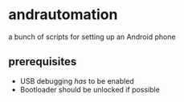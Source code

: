 # andrautomation

a bunch of scripts for setting up an Android phone

## prerequisites

- USB debugging *has* to be enabled
- Bootloader should be unlocked if possible
